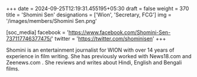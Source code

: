 +++
date = 2024-09-25T12:19:31.455195+05:30
draft = false
weight = 370
title = 'Shomini Sen'
designations = ['Wion', 'Secretary, FCG']
img = '/images/members/Shomini Sen.png'

[soc_media]
facebook = 'https://www.facebook.com/Shomini-Sen-737117746377475/'
twitter = 'https://twitter.com/shominisen'
+++

Shomini is an entertainment journalist for WION with over 14 years of experience in film writing. She has previously worked with News18.com and Zeenews.com . She reviews and writes about Hindi, English and Bengali films.
